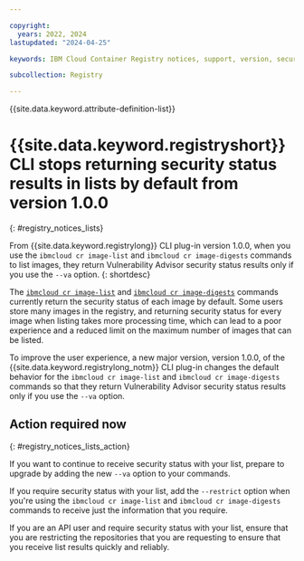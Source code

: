 ```yaml
---

copyright:
  years: 2022, 2024
lastupdated: "2024-04-25"

keywords: IBM Cloud Container Registry notices, support, version, security status, lists

subcollection: Registry

---
```


{{site.data.keyword.attribute-definition-list}}

# {{site.data.keyword.registryshort}} CLI stops returning security status results in lists by default from version 1.0.0
{: #registry_notices_lists}

From {{site.data.keyword.registrylong}} CLI plug-in version 1.0.0, when you use the `ibmcloud cr image-list` and `ibmcloud cr image-digests` commands to list images, they return Vulnerability Advisor security status results only if you use the `--va` option.
{: shortdesc}

The [`ibmcloud cr image-list`](/docs/Registry?topic=Registry-containerregcli#bx_cr_image_list) and [`ibmcloud cr image-digests`](/docs/Registry?topic=Registry-containerregcli#bx_cr_image_digests) commands currently return the security status of each image by default. Some users store many images in the registry, and returning security status for every image when listing takes more processing time, which can lead to a poor experience and a reduced limit on the maximum number of images that can be listed.

To improve the user experience, a new major version, version 1.0.0, of the {{site.data.keyword.registrylong_notm}} CLI plug-in changes the default behavior for the `ibmcloud cr image-list` and `ibmcloud cr image-digests` commands so that they return Vulnerability Advisor security status results only if you use the `--va` option.

## Action required now
{: #registry_notices_lists_action}

If you want to continue to receive security status with your list, prepare to upgrade by adding the new `--va` option to your commands.

If you require security status with your list, add the `--restrict` option when you're using the `ibmcloud cr image-list` and `ibmcloud cr image-digests` commands to receive just the information that you require.

If you are an API user and require security status with your list, ensure that you are restricting the repositories that you are requesting to ensure that you receive list results quickly and reliably.
